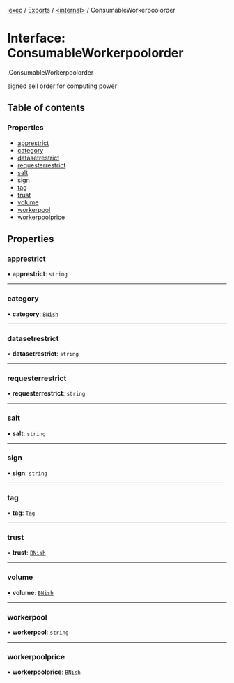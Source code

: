 [iexec](../README.md) / [Exports](../modules.md) / [<internal\>](../modules/internal_.md) / ConsumableWorkerpoolorder

# Interface: ConsumableWorkerpoolorder

[<internal>](../modules/internal_.md).ConsumableWorkerpoolorder

signed sell order for computing power

## Table of contents

### Properties

- [apprestrict](internal_.ConsumableWorkerpoolorder.md#apprestrict)
- [category](internal_.ConsumableWorkerpoolorder.md#category)
- [datasetrestrict](internal_.ConsumableWorkerpoolorder.md#datasetrestrict)
- [requesterrestrict](internal_.ConsumableWorkerpoolorder.md#requesterrestrict)
- [salt](internal_.ConsumableWorkerpoolorder.md#salt)
- [sign](internal_.ConsumableWorkerpoolorder.md#sign)
- [tag](internal_.ConsumableWorkerpoolorder.md#tag)
- [trust](internal_.ConsumableWorkerpoolorder.md#trust)
- [volume](internal_.ConsumableWorkerpoolorder.md#volume)
- [workerpool](internal_.ConsumableWorkerpoolorder.md#workerpool)
- [workerpoolprice](internal_.ConsumableWorkerpoolorder.md#workerpoolprice)

## Properties

### apprestrict

• **apprestrict**: `string`

---

### category

• **category**: [`BNish`](../modules.md#bnish)

---

### datasetrestrict

• **datasetrestrict**: `string`

---

### requesterrestrict

• **requesterrestrict**: `string`

---

### salt

• **salt**: `string`

---

### sign

• **sign**: `string`

---

### tag

• **tag**: [`Tag`](../modules.md#tag)

---

### trust

• **trust**: [`BNish`](../modules.md#bnish)

---

### volume

• **volume**: [`BNish`](../modules.md#bnish)

---

### workerpool

• **workerpool**: `string`

---

### workerpoolprice

• **workerpoolprice**: [`BNish`](../modules.md#bnish)
